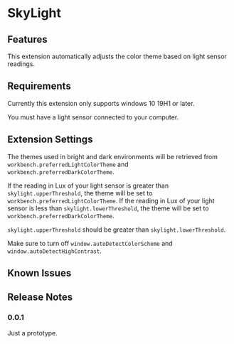 # SkyLight

## Features

This extension automatically adjusts the color theme based on light sensor readings.

## Requirements

Currently this extension only supports windows 10 19H1 or later.

You must have a light sensor connected to your computer.

## Extension Settings

The themes used in bright and dark environments will be retrieved from `workbench.preferredLightColorTheme` and `workbench.preferredDarkColorTheme`.

If the reading in Lux of your light sensor is greater than `skylight.upperThreshold`, the theme will be set to `workbench.preferredLightColorTheme`. If the reading in Lux of your light sensor is less than `skylight.lowerThreshold`, the theme will be set to `workbench.preferredDarkColorTheme`.

`skylight.upperThreshold` should be greater than `skylight.lowerThreshold`.

Make sure to turn off `window.autoDetectColorScheme` and `window.autoDetectHighContrast`.

## Known Issues

## Release Notes

### 0.0.1

Just a prototype.
